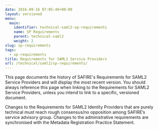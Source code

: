 ```yaml
---
date: 2016-09-16 07:05:49+00:00
layout: versioned
menu:
  main:
    identifier: technical-saml2-sp-requirements
    name: SP Requirements
    parent: technical-saml2
    weight: 2
slug: sp-requirements
tags:
  - sp-requirements
title: Requirements for SAML2 Service Providers
url: /technical/saml2/sp-requirements/
---
```


This page documents the history of SAFIRE's Requirements for SAML2 Service Providers and will display the most recent version. You should always reference this page when linking to the Requirements for SAML2 Service Providers, unless you intend to link to a specific, versioned document.

Changes to the Requirements for SAML2 Identity Providers that are purely technical must reach rough consensus/no opposition among SAFIRE’s service advisory group. Changes to the administrative requirements are synchronised with the Metadata Registration Practice Statement.
